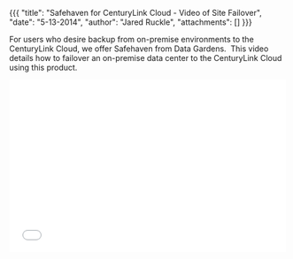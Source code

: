 {{{
  "title": "Safehaven for CenturyLink Cloud - Video of Site Failover",
  "date": "5-13-2014",
  "author": "Jared Ruckle",
  "attachments": []
}}}

<p>For users who desire backup from on-premise environments to the CenturyLink Cloud, we offer Safehaven from Data Gardens. &nbsp;This video details how to failover an on-premise data center to the CenturyLink Cloud using this product.</p>
<p>
  <iframe src="//player.vimeo.com/video/95152571" width="500" height="312" frameborder="0"></iframe>
</p>